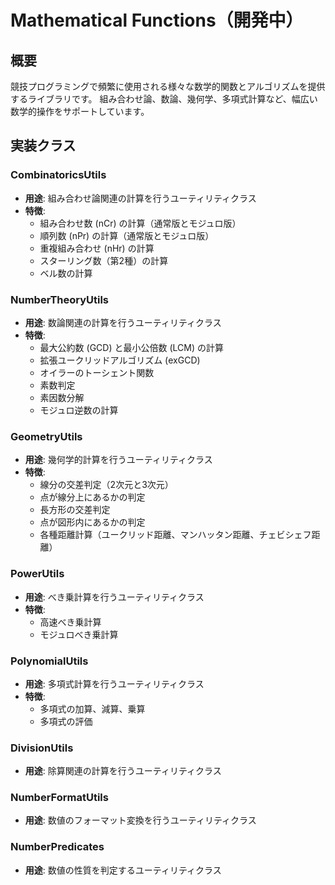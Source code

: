 # Mathematical Functions（開発中）

## 概要

競技プログラミングで頻繁に使用される様々な数学的関数とアルゴリズムを提供するライブラリです。
組み合わせ論、数論、幾何学、多項式計算など、幅広い数学的操作をサポートしています。

## 実装クラス

### CombinatoricsUtils

- **用途**: 組み合わせ論関連の計算を行うユーティリティクラス
- **特徴**:
	- 組み合わせ数 (nCr) の計算（通常版とモジュロ版）
	- 順列数 (nPr) の計算（通常版とモジュロ版）
	- 重複組み合わせ (nHr) の計算
	- スターリング数（第2種）の計算
	- ベル数の計算

### NumberTheoryUtils

- **用途**: 数論関連の計算を行うユーティリティクラス
- **特徴**:
	- 最大公約数 (GCD) と最小公倍数 (LCM) の計算
	- 拡張ユークリッドアルゴリズム (exGCD)
	- オイラーのトーシェント関数
	- 素数判定
	- 素因数分解
	- モジュロ逆数の計算

### GeometryUtils

- **用途**: 幾何学的計算を行うユーティリティクラス
- **特徴**:
	- 線分の交差判定（2次元と3次元）
	- 点が線分上にあるかの判定
	- 長方形の交差判定
	- 点が図形内にあるかの判定
	- 各種距離計算（ユークリッド距離、マンハッタン距離、チェビシェフ距離）

### PowerUtils

- **用途**: べき乗計算を行うユーティリティクラス
- **特徴**:
	- 高速べき乗計算
	- モジュロべき乗計算

### PolynomialUtils

- **用途**: 多項式計算を行うユーティリティクラス
- **特徴**:
	- 多項式の加算、減算、乗算
	- 多項式の評価

### DivisionUtils

- **用途**: 除算関連の計算を行うユーティリティクラス

### NumberFormatUtils

- **用途**: 数値のフォーマット変換を行うユーティリティクラス

### NumberPredicates

- **用途**: 数値の性質を判定するユーティリティクラス
